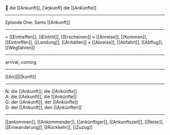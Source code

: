 🛬 die [[Ankunft]], [ˈaŋkʊnft]
die [[Ankünfte]]

---
Episode One: Sams [[Ankunft]]

---
= [[Eintreffen]], [[Eintritt]], [[Erscheinen]]
≈ [[Anreise]], [[Kommen]], [[Eintreffen]], [[Landung]], [[Anhalten]]
≠ [[Abreise]], [[Abfahrt]], [[Abflug]], [[Wegfahren]]

---
arrival, coming

---
[[An]]|[[kunft]]

---
N: die [[Ankunft]], die [[Ankünfte]]  
A: die [[Ankunft]], die [[Ankünfte]]  
G: der [[Ankunft]], der [[Ankünfte]]  
D: der [[Ankunft]], den [[Ankünften]]  

---
[[ankommen]], [[Ankommender]], [[ankünftiger]], [[Ankunftszeit]], [[Reise]], [[Einwanderung]], [[Rückkehr]], [[Zuzug]]